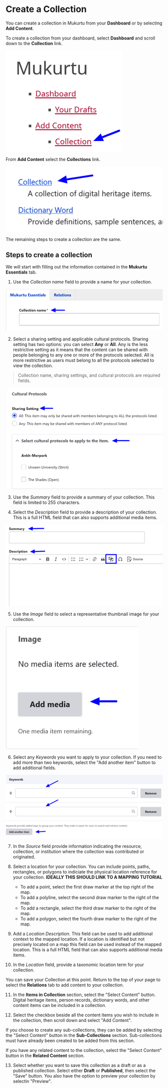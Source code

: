 # Create a Collection

You can create a collection in Mukurtu from your **Dashboard** or by selecting **Add Content**.

To create a collection from your dashboard, select **Dashboard** and scroll down to the **Collection** link. 

![Create Collection](../embeds/collections_how_to1.png "An image of the dashboard with an arrow pointing to collections")

From **Add Content** select the **Collections** link.

![Create Collection](../embeds/collections_how_to2.png "An image of the add content page with an arrow pointing to collections.")

The remaining steps to create a collection are the same.

## Steps to create a collection 

We will start with filling out the information contained in the **Mukurtu Essentials** tab. 

1. Use the *Collection name* field to provide a name for your collection.

![Create Collection](../embeds/collections_how_to3.png "An image of the Collection name field below the Mukurtu Essentials and Relations tabs with an arrow.")

2. Select a sharing setting and applicable cultural protocols. Sharing setting has two options: you can select **Any** or **All**. Any is the less restrictive setting as it means that the content can be shared with people belonging to any one or more of the protocols selected. All is more restrictive as users must belong to all the protocols selected to view the collection.

> Collection name, sharing settings, and cultural protocols are required fields.

![Create Collections](../embeds/collections_how_to4.png "An image with arrows indicating the location of the sharing settings and cultural protocol fields.")

3. Use the *Summary* field to provide a summary of your collection. This field is limited to 255 characters. 

4. Select the *Description* field to provide a description of your collection. This is a full HTML field that can also supports additional media items.

![Create Collections](../embeds/collections_how_to5.png "An image with arrows indicating the location of the summary and description fields and a box highlighting the additional media items option.")

5. Use the *Image* field to select a representative thumbnail image for your collection.

![Create Collections](../embeds/collections_how_to6.png "An image with an arrow indicating the button users should select to add a thumbnail image.")

6. Select any *Keywords* you want to apply to your collection. If you need to add more than two keywords, select the "Add another item" button to add additional fields.

![Create Collections](../embeds/collections_how_to7.png "An image with arrows indicating the keywords fields and the button to add additional keywords fields.")

7. In the *Source* field provide information indicating the resource, collection, or institution where the collection was contributed or originated.  

8. Select a location for your collection. You can include points, paths, rectangles, or polygons to indiciate the physical location reference for your collection. **IDEALLY THIS SHOULD LINK TO A MAPPING TUTORIAL**
    - To add a point, select the first draw marker at the top right of the map. 
    - To add a polyline, select the second draw marker to the right of the map.
    - To add a rectangle, select the third draw marker to the right of the map.
    - To add a polygon, select the fourth draw marker to the right of the map.

9. Add a *Location Description*. This field can be used to add additional context to the mapped location. If a location is identified but not precisely located on a map this field can be used instead of the mapped location. This is a full HTML field that can also supports additional media items.

10. In the *Location* field, provide a taxonomic location term for your collection.

You can save your Collection at this point. Return to the top of your page to select the **Relations** tab to add content to your collection.

11. In the **Items in Collection** section, select the "Select Content" button. Digital heritage items, person records, dictionary words, and other content items can be included in a collection.

12. Select the checkbox beside all the content items you wish to include in the collection, then scroll down and select "Add Content".

If you choose to create any sub-collections, they can be added by selecting the "Select Content" button in the **Sub-Collections** section. Sub-collections must have already been created to be added from this section.

If you have any related content to the collection, select the "Select Content" button in the **Related Content** section.

13. Select whether you want to save this collection as a draft or as a published collection. Select either **Draft** or **Published**, then select the "Save" button. You also have the option to preview your collection by selectin "Preview".


